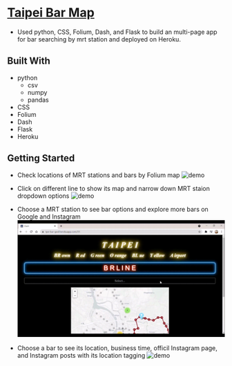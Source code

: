 # [Taipei Bar Map](https://tpe-bar-god.herokuapp.com/)

* Used python, CSS, Folium, Dash, and Flask to build an multi-page app for bar searching by mrt station and deployed on Heroku.

## Built With
* python
  - csv
  - numpy
  - pandas
* CSS
* Folium
* Dash
* Flask
* Heroku

## Getting Started

* Check locations of MRT stations and bars by Folium map
![demo](./readmegif/map.gif)

* Click on different line to show its map and narrow down MRT staion dropdown options
![demo](./readmegif/line.gif)

* Choose a MRT station to see bar options and explore more bars on Google and Instagram
![demo](./readmegif/explore.gif)

* Choose a bar to see its location, business time, officil Instagram page, and Instagram posts with its location tagging
![demo](./readmegif/bar.gif)

